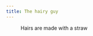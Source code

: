 ```yaml
---
title: The hairy guy
---
```

<figure >
<img src="/img/emil-drawing/IMG_1345.jpg" alt="">
<figcaption>Hairs are made with a straw</figcaption>
</figure>